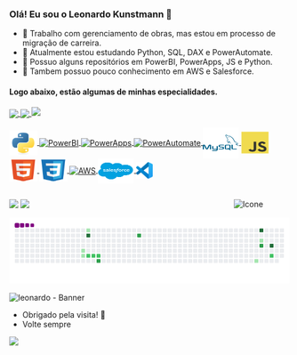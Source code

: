 ### Olá! Eu sou o Leonardo Kunstmann 👋
<!--<img href="https://cdn.discordapp.com/attachments/1201365508587524169/1201371692652572742/leo_IA_2.2.jpg?ex=65c99393&is=65b71e93&hm=eb69b8931219dbc711ebca1587d9264d3e5d7bb435eea4e137aaf0dbaa8f13d3&">-->

- 🔭 Trabalho com gerenciamento de obras, mas estou em processo de migração de carreira.
- 🌱 Atualmente estou estudando Python, SQL, DAX e PowerAutomate.
- 👯 Possuo alguns repositórios em PowerBI, PowerApps, JS e Python.
- 🤔 Tambem possuo pouco conhecimento em AWS e Salesforce.
<!--- 💬 Ask me about ...
- 📫 How to reach me: ...
- 😄 Pronouns: ...
- ⚡ Fun fact: ...
-->
<!--<img align="center" alt="Programador" height="250" width="300" src="https://cdn.discordapp.com/attachments/1201365508587524169/1201371692652572742/leo_IA_2.2.jpg?ex=65c99393&is=65b71e93&hm=eb69b8931219dbc711ebca1587d9264d3e5d7bb435eea4e137aaf0dbaa8f13d3&"/>-->


#### Logo abaixo, estão algumas de minhas especialidades.

 

<div>
<a href="https://github.com/kunstmann-leo/github-readme-stats">
  <img height=200 align="center" src="https://github-readme-stats.vercel.app/api?username=kunstmann-leo" />
</a>
<a href="https://github.com/kunstmann-leo/convoychat">
  <img height=200 align="center" src="https://github-readme-stats.vercel.app/api/top-langs?username=kunstmann-leo&layout=compact&langs_count=8&card_width=320" />
</a>
 
  <a href="https://github.com/kunstmann-leo"> 
  <!--<img height="165em" src="https://github-readme-stats.vercel.app/api?username=kunstmann-leo&show_icons=true&theme=dracula&include_all_commits=true&count_private=true"/>-->
  
  <img height="165em" src="https://github-readme-stats.vercel.app/api/top-langs/?username=kunstmann-leo&layout=compact&langs_count=7&theme=dracula"/>
</div>

<div style="display: inline_block"><br>
 <img align="center" alt="Python" height="45" width="50" src="https://raw.githubusercontent.com/devicons/devicon/master/icons/python/python-original.svg">
 <img align="center" alt="PowerBI" height="40" width="50" src="https://github.com/microsoft/PowerBI-Icons/blob/main/SVG/Power-BI.svg">
 <img align="center" alt="PowerApps" height="40" width="50" src="https://github.com/microsoft/PowerBI-Icons/blob/main/SVG/Power-Apps-Colored.svg">
 <img align="center" alt="PowerAutomate" height="40" width="50" src="https://github.com/microsoft/PowerBI-Icons/blob/main/SVG/Power-Automate-Colored.svg">
 <img align="center" alt="SQL" height="55" width="65" src="https://raw.githubusercontent.com/devicons/devicon/master/icons/mysql/mysql-plain-wordmark.svg">
 <img align="center" alt="JavaScript" height="40" width="50" src="https://raw.githubusercontent.com/devicons/devicon/master/icons/javascript/javascript-original.svg"> 
 <img align="center" alt="HTML" height="40" width="50" src="https://raw.githubusercontent.com/devicons/devicon/master/icons/html5/html5-original.svg">
 <img align="center" alt="CSS" height="40" width="50" src="https://raw.githubusercontent.com/devicons/devicon/master/icons/css3/css3-original.svg">
 <img align="center" alt="AWS" height="40" width="80" src="https://img.shields.io/badge/Amazon_AWS-FF9900?style=for-the-badge&logo=amazonaws&logoColor=white">
 <img align="center" alt="Salesforce" height="45" width="65" src="https://raw.githubusercontent.com/devicons/devicon/master/icons/salesforce/salesforce-original.svg">
 <!--<img align="center" alt="Swift" height="30" width="40"  src="https://raw.githubusercontent.com/devicons/devicon/9f4f5cdb393299a81125eb5127929ea7bfe42889/icons/swift/swift-original.svg">
 <img align="center" alt="Csharp" height="30" width="40" src="https://raw.githubusercontent.com/devicons/devicon/master/icons/csharp/csharp-original.svg">
 -->
 <img align="center" alt="VsCode" height"50" width="30" &nbsp src="https://github.com/devicons/devicon/blob/master/icons/vscode/vscode-original.svg">
 
 <!-- <img align="right" alt="Icon" src="https://user-images.githubusercontent.com/80977502/128074885-fee0a8ed-d09c-4ee1-bec7-d5e13b7eb2a8.gif">-->
</div>
 
 ##
 
<div> 
<a href = "mailto:leokmaia@gmail.com"><img src="https://img.shields.io/badge/Gmail-D14836?style=for-the-badge&logo=gmail&logoColor=white" target="_blank"></a>
<!-- <a href="https://instagram.com/ssouzab_" target="_blank"><img src="https://img.shields.io/badge/-Instagram-%23E4405F?style=for-the-badge&logo=instagram&logoColor=white" target="_blank"></a>-->
<a href="https://www.linkedin.com/in/leonardo-kunstmann/" target="_blank"><img src="https://img.shields.io/badge/-LinkedIn-%230077B5?style=for-the-badge&logo=linkedin&logoColor=white" target="_blank"></a>
<img align="right" alt="Icone" height"100" width="100" &nbsp src="https://cdn.discordapp.com/attachments/1201365508587524169/1201365614124605520/leo_IA_12.jpg?ex=6707476a&is=6705f5ea&hm=dfb2abae57cbb70a4120ee0d2063a3cc321b15b58e57666a2e602049676c16b8&">

    
![snake gif](https://github.com/kunstmann-leo/kunstmann-leo/blob/output/github-contribution-grid-snake.gif)

![leonardo - Banner](https://cdn.discordapp.com/attachments/1201365508587524169/1201371692652572742/leo_IA_2.2.jpg?ex=67074d13&is=6705fb93&hm=bc8cb90215d202a27b33aee5368d3eb1782afa71faaa3148055e465f67813c6a&)
     
</div>

- Obrigado pela visita! 🙋
- Volte sempre 

![](https://komarev.com/ghpvc/?username=kunstmann-leo&color=006AFF)

<!--
**kunstmann-leo/kunstmann-leo** is a ✨ _special_ ✨ repository because its `README.md` (this file) appears on your GitHub profile.
emogis - Windows + .
Here are some ideas to get you started:
-->

